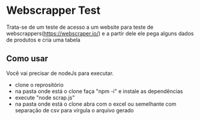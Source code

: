 # Webscrapper Test

Trata-se de um teste de acesso a um website para teste de webscrappers(https://webscraper.io/) e a partir dele ele pega alguns dados de produtos e cria uma tabela

## Como usar

Você vai precisar de nodeJs para executar.

 - clone o reprositório
 - na pasta onde está o clone faça "npm -i" e instale as dependências
 - execute "node scrap.js"
 - na pasta onde está o clone abra com o excel ou semelhante com separação de csv para vírgula o arquivo gerado
